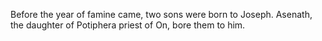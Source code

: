 Before the year of famine came, two sons were born to Joseph. Asenath, the daughter of Potiphera priest of On, bore them to him.
